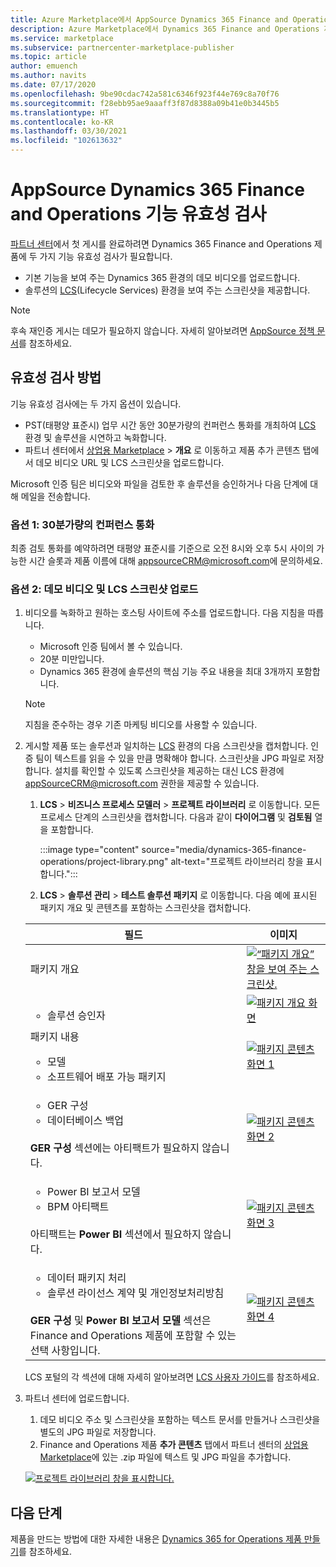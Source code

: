 ```yaml
---
title: Azure Marketplace에서 AppSource Dynamics 365 Finance and Operations 제품의 기능 유효성 검사.
description: Azure Marketplace에서 Dynamics 365 Finance and Operations 제품의 유효성을 기능적으로 검사하는 방법입니다.
ms.service: marketplace
ms.subservice: partnercenter-marketplace-publisher
ms.topic: article
author: emuench
ms.author: navits
ms.date: 07/17/2020
ms.openlocfilehash: 9be90cdac742a581c6346f923f44e769c8a70f76
ms.sourcegitcommit: f28ebb95ae9aaaff3f87d8388a09b41e0b3445b5
ms.translationtype: HT
ms.contentlocale: ko-KR
ms.lasthandoff: 03/30/2021
ms.locfileid: "102613632"
---
```

# <a name="appsource-dynamics-365-finance-and-operations-functional-validation"></a>AppSource Dynamics 365 Finance and Operations 기능 유효성 검사

[파트너 센터](https://partner.microsoft.com/dashboard/home)에서 첫 게시를 완료하려면 Dynamics 365 Finance and Operations 제품에 두 가지 기능 유효성 검사가 필요합니다.

- 기본 기능을 보여 주는 Dynamics 365 환경의 데모 비디오를 업로드합니다.
- 솔루션의 [LCS](https://lcs.dynamics.com/)(Lifecycle Services) 환경을 보여 주는 스크린샷을 제공합니다.

> [!NOTE]
> 후속 재인증 게시는 데모가 필요하지 않습니다. 자세히 알아보려면 [AppSource 정책 문서](/legal/marketplace/certification-policies#1440-dynamics-365-finance-ops)를 참조하세요.

## <a name="how-to-validate"></a>유효성 검사 방법

기능 유효성 검사에는 두 가지 옵션이 있습니다.

- PST(태평양 표준시) 업무 시간 동안 30분가량의 컨퍼런스 통화를 개최하여 [LCS](https://lcs.dynamics.com/) 환경 및 솔루션을 시연하고 녹화합니다.
- 파트너 센터에서 [상업용 Marketplace](https://partner.microsoft.com/dashboard/commercial-marketplace/overview) > **개요** 로 이동하고 제품 추가 콘텐츠 탭에서 데모 비디오 URL 및 LCS 스크린샷을 업로드합니다.

Microsoft 인증 팀은 비디오와 파일을 검토한 후 솔루션을 승인하거나 다음 단계에 대해 메일을 전송합니다.

### <a name="option-1-30-minute-conference-call"></a>옵션 1: 30분가량의 컨퍼런스 통화

최종 검토 통화를 예약하려면 태평양 표준시를 기준으로 오전 8시와 오후 5시 사이의 가능한 시간 슬롯과 제품 이름에 대해 [appsourceCRM@microsoft.com](mailto:appsourceCRM@microsoft.com)에 문의하세요.

### <a name="option-2-upload-a-demo-video-and-lcs-screenshots"></a>옵션 2: 데모 비디오 및 LCS 스크린샷 업로드

1. 비디오를 녹화하고 원하는 호스팅 사이트에 주소를 업로드합니다. 다음 지침을 따릅니다.

    - Microsoft 인증 팀에서 볼 수 있습니다.
    - 20분 미만입니다.
    - Dynamics 365 환경에 솔루션의 핵심 기능 주요 내용을 최대 3개까지 포함합니다.

    > [!NOTE]
    > 지침을 준수하는 경우 기존 마케팅 비디오를 사용할 수 있습니다.

2. 게시할 제품 또는 솔루션과 일치하는 [LCS](https://lcs.dynamics.com/) 환경의 다음 스크린샷을 캡처합니다. 인증 팀이 텍스트를 읽을 수 있을 만큼 명확해야 합니다. 스크린샷을 JPG 파일로 저장합니다. 설치를 확인할 수 있도록 스크린샷을 제공하는 대신 LCS 환경에 [appSourceCRM@microsoft.com](mailto:appSourceCRM@microsoft.com) 권한을 제공할 수 있습니다.

    1. **LCS** > **비즈니스 프로세스 모델러** > **프로젝트 라이브러리** 로 이동합니다. 모든 프로세스 단계의 스크린샷을 캡처합니다. 다음과 같이 **다이어그램** 및 **검토됨** 열을 포함합니다.

       :::image type="content" source="media/dynamics-365-finance-operations/project-library.png" alt-text="프로젝트 라이브러리 창을 표시합니다.":::

      2. **LCS** > **솔루션 관리** > **테스트 솔루션 패키지** 로 이동합니다. 다음 예에 표시된 패키지 개요 및 콘텐츠를 포함하는 스크린샷을 캡처합니다.

    | 필드 | 이미지 |
    | --- | --- |
    | 패키지 개요 | [ ![“패키지 개요” 창을 보여 주는 스크린샷.](media/dynamics-365-finance-operations/package-overview-45.png)](media/dynamics-365-finance-operations/package-overview.png#lightbox) |
    | <ul><li>솔루션 승인자</li></ul> | [![패키지 개요 화면](media/dynamics-365-finance-operations/solution-approvers-45.png)](media/dynamics-365-finance-operations/solution-approvers.png#lightbox) |
    | 패키지 내용<ul><li>모델</li><li>소프트웨어 배포 가능 패키지</li></ul> | [![패키지 콘텐츠 화면 1](media/dynamics-365-finance-operations/package-contents-1-45.png)](media/dynamics-365-finance-operations/package-contents-1.png#lightbox) |
    | <ul><li>GER 구성</li><li>데이터베이스 백업</li></ul><br>**GER 구성** 섹션에는 아티팩트가 필요하지 않습니다. | [![패키지 콘텐츠 화면 2](media/dynamics-365-finance-operations/package-contents-2-45.png)](media/dynamics-365-finance-operations/package-contents-2.png#lightbox) |
    | <ul><li>Power BI 보고서 모델</li><li>BPM 아티팩트</li></ul><br>아티팩트는 **Power BI** 섹션에서 필요하지 않습니다. | [![패키지 콘텐츠 화면 3](media/dynamics-365-finance-operations/package-contents-3-45.png)](media/dynamics-365-finance-operations/package-contents-3.png#lightbox) |
    | <ul><li>데이터 패키지 처리</li><li>솔루션 라이선스 계약 및 개인정보처리방침</li></ul><br>**GER 구성** 및 **Power BI 보고서 모델** 섹션은 Finance and Operations 제품에 포함할 수 있는 선택 사항입니다. | [![패키지 콘텐츠 화면 4](media/dynamics-365-finance-operations/package-contents-4-45.png)](media/dynamics-365-finance-operations/package-contents-4.png#lightbox) |

    LCS 포털의 각 섹션에 대해 자세히 알아보려면 [LCS 사용자 가이드](/dynamics365/fin-ops-core/dev-itpro/lifecycle-services/lcs-user-guide)를 참조하세요.

3. 파트너 센터에 업로드합니다.

    1. 데모 비디오 주소 및 스크린샷을 포함하는 텍스트 문서를 만들거나 스크린샷을 별도의 JPG 파일로 저장합니다.
    2. Finance and Operations 제품 **추가 콘텐츠** 탭에서 파트너 센터의 [상업용 Marketplace](https://partner.microsoft.com/dashboard/commercial-marketplace/overview)에 있는 .zip 파일에 텍스트 및 JPG 파일을 추가합니다.

    [![프로젝트 라이브러리 창을 표시합니다.](media/dynamics-365-finance-operations/supplemental-content.png)](media/dynamics-365-finance-operations/supplemental-content.png#lightbox)

## <a name="next-steps"></a>다음 단계

제품을 만드는 방법에 대한 자세한 내용은 [Dynamics 365 for Operations 제품 만들기](./partner-center-portal/create-new-operations-offer.md)를 참조하세요.